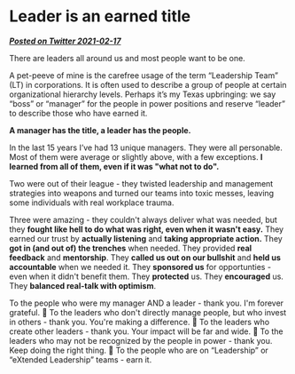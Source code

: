 # Leader is an earned title
***[Posted on Twitter 2021-02-17](https://twitter.com/asajohnson/status/1362241319691780098)***

There are leaders all around us and most people want to be one.

A pet-peeve of mine is the carefree usage of the term “Leadership Team” (LT) in corporations. It is often used to describe a group of people at certain organizational hierarchy levels. Perhaps it’s my Texas upbringing: we say “boss” or “manager” for the people in power positions and reserve “leader” to describe those who have earned it.

**A manager has the title, a leader has the people.**

In the last 15 years I’ve had 13 unique managers. They were all personable. Most of them were average or slightly above, with a few exceptions. **I learned from all of them, even if it was "what not to do".**

Two were out of their league - they twisted leadership and management strategies into weapons and turned our teams into toxic messes, leaving some individuals with real workplace trauma. 

Three were amazing - they couldn't always deliver what was needed, but they **fought like hell to do what was right, even when it wasn't easy.** They earned our trust by **actually listening** and **taking appropriate action.** They **got in (and out of) the trenches** when needed. They provided **real feedback** and **mentorship**. They **called us out on our bullshit** and **held us accountable** when we needed it. They **sponsored us** for opportunties - even when it didn't benefit them. They **protected** us. They **encouraged** us. They **balanced real-talk with optimism**.

To the people who were my manager AND a leader - thank you. I'm forever grateful. 👑
To the leaders who don't directly manage people, but who invest in others - thank you. You're making a difference. 👑
To the leaders who create other leaders - thank you. Your impact will be far and wide. 👑
To the leaders who may not be recognized by the people in power - thank you. Keep doing the right thing. 👑
To the people who are on “Leadership” or “eXtended Leadership” teams - earn it.
